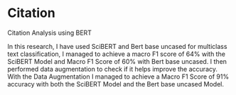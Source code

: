 # Citation
Citation Analysis using BERT

In this research, I have used SciBERT and Bert base uncased for multiclass text classification, I managed to achieve a macro F1 score of 64% with the SciBERT Model and Macro F1 Score of 60% with Bert base uncased. I then performed data augmentation to check if it helps improve the accuracy. With the Data Augmentation I managed to achieve a Macro F1 Score of 91% accuracy with both the SciBERT Model and the Bert base uncased Model.
